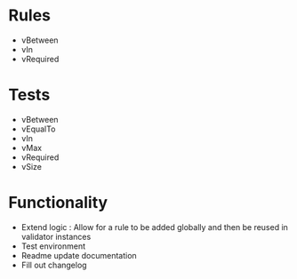 # Rules

- vBetween
- vIn
- vRequired

# Tests

- vBetween
- vEqualTo
- vIn
- vMax
- vRequired
- vSize

# Functionality

- Extend logic : Allow for a rule to be added globally and then be reused in validator instances
- Test environment
- Readme update documentation
- Fill out changelog
